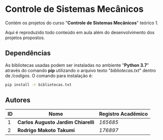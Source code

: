 # Controle de Sistemas Mecânicos

Contém os projetos do curso "**Controle de Sistemas Mecânicos**" teórico 1.

Aqui é reproduzido todo conteúdo em aula além do desenvolvimento dos projetos propostos.

## Dependências

As bibliotecas usadas podem ser instaladas no ambiente "**Python 3.7**" através do comando **pip** utilizando o arquivo texto "*bibliotecas.txt*" dentro de */codigos*. O comando para instalação é:

```sh
pip install -r bibliotecas.txt
```

## Autores

| ID        | Nome      | Registro Acadêmico |
| ------|-----|-----|
| 1  	| **Carlos Augusto Jardim Chiarelli** 	| *165685* 	|
| 2  	| **Rodrigo Makoto Takumi** 	| *176897* 	|